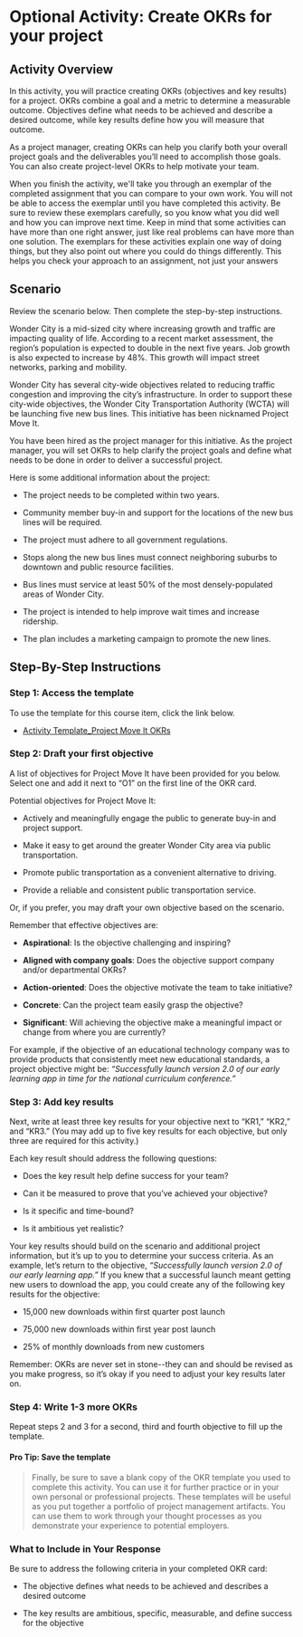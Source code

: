 # Optional Activity: Create OKRs for your project

## Activity Overview
In this activity, you will practice creating OKRs (objectives and key results) for a project. OKRs combine a goal and a metric to determine a measurable outcome. Objectives define what needs to be achieved and describe a desired outcome, while key results define how you will measure that outcome.

As a project manager, creating OKRs can help you clarify both your overall project goals and the deliverables you’ll need to accomplish those goals. You can also create project-level OKRs to help motivate your team.

When you finish the activity, we'll take you through an exemplar of the completed assignment that you can compare to your own work. You will not be able to access the exemplar until you have completed this activity. Be sure to review these exemplars carefully, so you know what you did well and how you can improve next time. Keep in mind that some activities can have more than one right answer, just like real problems can have more than one solution. The exemplars for these activities explain one way of doing things, but they also point out where you could do things differently. This helps you check your approach to an assignment, not just your answers

## Scenario
Review the scenario below. Then complete the step-by-step instructions. 

Wonder City is a mid-sized city where increasing growth and traffic are impacting quality of life. According to a recent market assessment, the region’s population is expected to double in the next five years. Job growth is also expected to increase by 48%. This growth will impact street networks, parking and mobility.

Wonder City has several city-wide objectives related to reducing traffic congestion and improving the city’s infrastructure. In order to support these city-wide objectives, the Wonder City Transportation Authority (WCTA) will be launching five new bus lines. This initiative has been nicknamed Project Move It.

You have been hired as the project manager for this initiative. As the project manager, you will set OKRs to help clarify the project goals and define what needs to be done in order to deliver a successful project.

Here is some additional information about the project:

- The project needs to be completed within two years.

- Community member buy-in and support for the locations of the new bus lines will be required.

- The project must adhere to all government regulations.

- Stops along the new bus lines must connect neighboring suburbs to downtown and public resource facilities.

- Bus lines must service at least 50% of the most densely-populated areas of Wonder City.

- The project is intended to help improve wait times and increase ridership.

- The plan includes a marketing campaign to promote the new lines.

## Step-By-Step Instructions

### Step 1: Access the template

To use the template for this course item, click the link below.

- [Activity Template_Project Move It OKRs](/Starting%20a%20Successful%20Project/Activity/Create%20OKRs%20for%20your%20project/Activity-Template_-Project-Move-It-OKRs.docx)
  
### Step 2: Draft your first objective
A list of objectives for Project Move It have been provided for you below. Select one and add it next to “O1” on the first line of the OKR card. 

Potential objectives for Project Move It:

- Actively and meaningfully engage the public to generate buy-in and project support.

- Make it easy to get around the greater Wonder City area via public transportation.

- Promote public transportation as a convenient alternative to driving.

- Provide a reliable and consistent public transportation service. 

Or, if you prefer, you may draft your own objective based on the scenario.

Remember that effective objectives are:

- **Aspirational**: Is the objective challenging and inspiring?

- **Aligned with company goals**: Does the objective support company and/or departmental OKRs?

- **Action-oriented**: Does the objective motivate the team to take initiative?

- **Concrete**: Can the project team easily grasp the objective?

- **Significant**: Will achieving the objective make a meaningful impact or change from where you are currently?

For example, if the objective of an educational technology company was to provide products that consistently meet new educational standards, a project objective might be: *“Successfully launch version 2.0 of our early learning app in time for the national curriculum conference.”*

### Step 3: Add key results
Next, write at least three key results for your objective next to “KR1,” “KR2,” and “KR3.” (You may add up to five key results for each objective, but only three are required for this activity.)

Each key result should address the following questions:

- Does the key result help define success for your team?

- Can it be measured to prove that you’ve achieved your objective?

- Is it specific and time-bound?

- Is it ambitious yet realistic?

Your key results should build on the scenario and additional project information, but it’s up to you to determine your success criteria. As an example, let’s return to the objective, *“Successfully launch version 2.0 of our early learning app.”* If you knew that a successful launch meant getting new users to download the app, you could create any of the following key results for the objective: 

- 15,000 new downloads within first quarter post launch

- 75,000 new downloads within first year post launch

- 25% of monthly downloads from new customers

Remember: OKRs are never set in stone--they can and should be revised as you make progress, so it’s okay if you need to adjust your key results later on.

### Step 4: Write 1-3 more OKRs

Repeat steps 2 and 3 for a second, third and fourth objective to fill up the template.

#### Pro Tip: Save the template
> Finally, be sure to save a blank copy of the OKR template you used to complete this activity. You can use it for further practice or in your own personal or professional projects. These templates will be useful as you put together a portfolio of project management artifacts. You can use them to work through your thought processes as you demonstrate your experience to potential employers.

### What to Include in Your Response
Be sure to address the following criteria in your completed OKR card:

- The objective defines what needs to be achieved and describes a desired outcome

- The key results are ambitious, specific, measurable, and define success for the objective